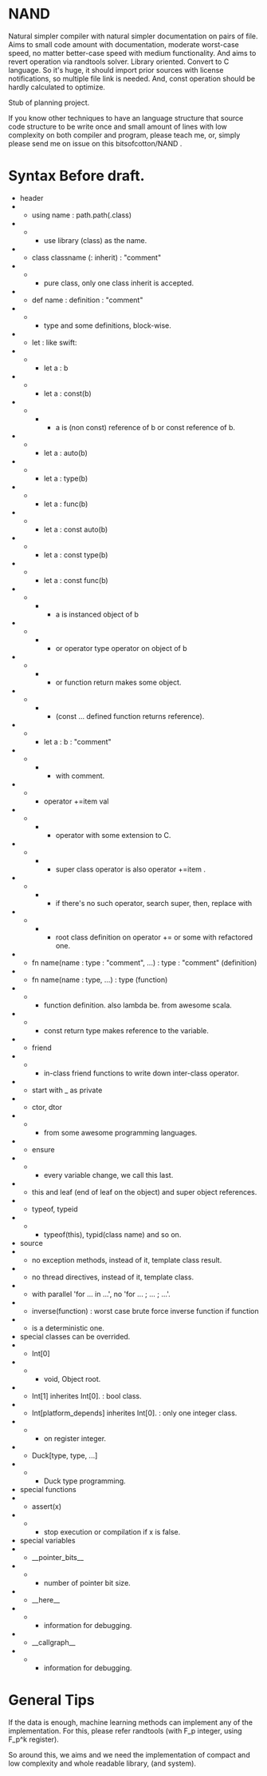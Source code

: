 # NAND
Natural simpler compiler with natural simpler documentation on pairs of file.
Aims to small code amount with documentation, moderate worst-case speed, no matter better-case speed with medium functionality.
And aims to revert operation via randtools solver. Library oriented. Convert to C language.
So it's huge, it should import prior sources with license notifications, so multiple file link is needed.
And, const operation should be hardly calculated to optimize.  

Stub of planning project.

If you know other techniques to have an language structure that source code
structure to be write once and small amount of lines with low complexity
on both compiler and program, please teach me, or, simply please send me
on issue on this bitsofcotton/NAND .

# Syntax Before draft.
* header
* * using name : path.path(.class)
* * * use library (class) as the name.
* * class classname (: inherit) : "comment"
* * * pure class, only one class inherit is accepted.
* * def name : definition : "comment"
* * * type and some definitions, block-wise.
* * let : like swift:
* * * let a : b
* * * let a : const(b)
* * * * a is (non const) reference of b or const reference of b.
* * * let a : auto(b)
* * * let a : type(b)
* * * let a : func(b)
* * * let a : const auto(b)
* * * let a : const type(b)
* * * let a : const func(b)
* * * * a is instanced object of b
* * * * or operator type operator on object of b
* * * * or function return makes some object.
* * * * (const ... defined function returns reference).
* * * let a : b : "comment"
* * * * with comment.
* * * operator +=item val
* * * * operator with some extension to C.
* * * * super class operator is also operator +=item .
* * * * if there's no such operator, search super, then, replace with
* * * * root class definition on operator += or some with refactored one.
* * fn name(name : type : "comment", ...) : type : "comment" (definition)
* * fn name(name : type, ...) : type (function)
* * * function definition. also lambda be. from awesome scala.
* * * const return type makes reference to the variable.
* * friend
* * * in-class friend functions to write down inter-class operator.
* * start with _ as private
* * ctor, dtor
* * * from some awesome programming languages.
* * ensure
* * * every variable change, we call this last.
* * this and leaf (end of leaf on the object) and super object references.
* * typeof, typeid
* * * typeof(this), typid(class name) and so on.
* source
* * no exception methods, instead of it, template class result.
* * no thread directives, instead of it, template class.
* * with parallel 'for ... in ...', no 'for ... ; ... ; ...'.
* * inverse(function) : worst case brute force inverse function if function
* * is a deterministic one.
* special classes can be overrided.
* * Int\[0\]
* * * void, Object root.
* * Int\[1\] inherites Int\[0\]. : bool class.
* * Int\[platform_depends\] inherites Int\[0\]. : only one integer class.
* * * on register integer.
* * Duck[type, type, ...]
* * * Duck type programming.
* special functions
* * assert(x)
* * * stop execution or compilation if x is false.
* special variables
* * \_\_pointer_bits\_\_
* * * number of pointer bit size.
* * \_\_here\_\_
* * * information for debugging.
* * \_\_callgraph\_\_
* * * information for debugging.

# General Tips
If the data is enough, machine learning methods can implement any of the implementation. For this, please refer randtools (with F_p integer, using F_p^k register).
<!--
In another words, topology of the machine learning block diagrams is needed in only the case when we met the condition the problem is huge nor the problem is something sparse.
-->

So around this, we aims and we need the implementation of compact and low complexity and whole readable library, (and system).
<!--
In another words, if we don't need such readability and we have much of datas and their relations, machine learning is better.
We call when the constraints size is able to count-up by human, it's readable one. If the data we collected is not so concrete, the results also be not so concrete when machine learning. -->

